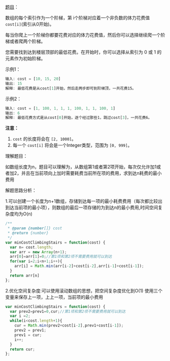[题目](https://leetcode-cn.com/problems/min-cost-climbing-stairs/)：

数组的每个索引作为一个阶梯，第 i个阶梯对应着一个非负数的体力花费值` cost[i]`(索引从0开始)。

每当你爬上一个阶梯你都要花费对应的体力花费值，然后你可以选择继续爬一个阶梯或者爬两个阶梯。

您需要找到达到楼层顶部的最低花费。在开始时，你可以选择从索引为 0 或 1 的元素作为初始阶梯。

示例1：

```js
输入: cost = [10, 15, 20]
输出: 15
解释: 最低花费是从cost[1]开始，然后走两步即可到阶梯顶，一共花费15。
```

示例2：

```js
输入: cost = [1, 100, 1, 1, 1, 100, 1, 1, 100, 1]
输出: 6
解释: 最低花费方式是从cost[0]开始，逐个经过那些1，跳过cost[3]，一共花费6。
```

**注意：**

1. `cost` 的长度将会在 `[2, 1000]`。
2. 每一个 `cost[i]` 将会是一个Integer类型，范围为 `[0, 999]`。

理解题目：

如数组长度为n，题目可以理解为，从数组第1或者第2项开始，每次仅允许加1或者加2，并且在当前项向上加时需要耗费当前所在项的费用，求到达n耗费的最小费用

解题思路分析：

1.可以创建一个长度为n+1数组，存储到达每一项的最小耗费费用（每次都比较出到达当前项的最小项），则数组的最后一项存储的为到达n的最小费用,时间空间复杂度均为O(n)

```js
/**
 * @param {number[]} cost
 * @return {number}
 */
var minCostClimbingStairs = function(cost) {
  var n= cost.length;
  var arr = new Array(n+1);
  arr[0]=arr[1]=0;//第1项和第2项不需要费用就可以到达
  for(var i=2;i<n+1;i++){
    arr[i] = Math.min(arr[i-2]+cost[i-2],arr[i-1]+cost[i-1]);
  }
  return arr[n]
};
```

2.优化空间复杂度:可以使用滚动数组的思想，把空间复杂度优化到O(1)
使用三个变量来保存上一项，上上一项，当前项的最小费用

```js
var minCostClimbingStairs = function(cost) {
  var prev2=prev1=0,cur;//第1项和第2项不需要费用就可以到达
  var i =2;
  while(i<cost.length+1){
    cur = Math.min(prev2+cost[i-2],prev1+cost[i-1]);
    prev2 = prev1;
    prev1 = cur;
    i++;
  }
  return cur;
};
```

